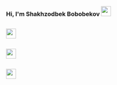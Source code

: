 ### Hi, I'm Shakhzodbek Bobobekov <img src="https://media.giphy.com/media/hvRJCLFzcasrR4ia7z/giphy.gif" width="27px" >
<code> <img src="https://upload.wikimedia.org/wikipedia/commons/thumb/0/00/HTML5_logo_black.svg/2048px-HTML5_logo_black.svg.png" width="27px" > </code>

<code> <img src="https://www.google.com/imgres?imgurl=https%3A%2F%2Fmpng.subpng.com%2F20180521%2Fcov%2Fkisspng-logo-css3-cascading-style-sheets-html-tonic-vector-5b03048a06d0a0.6932327915269244260279.jpg&imgrefurl=https%3A%2F%2Fwww.subpng.com%2Fpng-l4zuv9%2F&tbnid=lGsnx3q5DefF8M&vet=12ahUKEwjUgb_ahs_3AhXC6CoKHb7hCYwQMygDegUIARC4AQ..i&docid=72c-PqP9tj_FmM&w=900&h=520&q=css%20logo%20black%20transparent&ved=2ahUKEwjUgb_ahs_3AhXC6CoKHb7hCYwQMygDegUIARC4AQ" width="27px" > </code>

<code> <img src="https://sass-lang.com/assets/img/styleguide/white-e44bed0d.png" width="27px" > </code>
